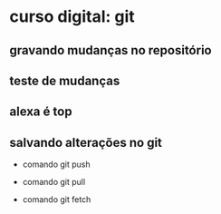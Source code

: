 # curso digital: git


## gravando mudanças no repositório

## teste de mudanças

## alexa é top

## salvando alterações no git

* comando git push

* comando git pull

* comando git fetch

